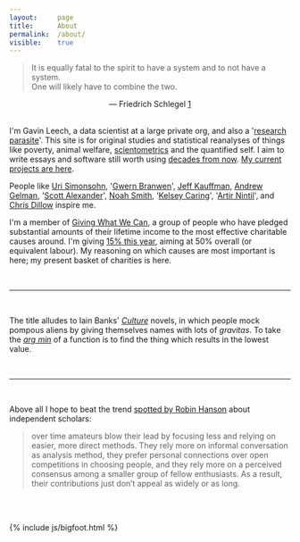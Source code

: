 ```yaml
---
layout: 	page
title: 		About
permalink:	/about/
visible:	true
---
```



> It is equally fatal to the spirit to have a system and to not have a system. <br>One will likely have to combine the two.

<div align="center">— Friedrich Schlegel <a href="fn:1" id="fnref:1">1</a></div><br />


I'm Gavin Leech, a data scientist at a large private org, and also a '[research parasite][Parasite]'. This site is for original studies and statistical reanalyses of things like poverty, animal welfare, [scientometrics][Sciento] and the quantified self. I aim to write essays and software still worth using [decades from now][LongContentIsLong]. [My current projects are here][Proj].

People like [Uri Simonsohn][Colada], '[Gwern Branwen](https://gwern.net)', [Jeff Kauffman](https://www.jefftk.com/index), [Andrew Gelman](http://andrewgelman.com/), '[Scott Alexander](http://slatestarcodex.com/)', [Noah Smith](noahpinionblog.blogspot.co.uk/), '[Kelsey Caring](http://theunitofcaring.tumblr.com/)', '[Artir Nintil](https://nintil.com/)', and [Chris Dillow](http://stumblingandmumbling.typepad.com/) inspire me.


<a name="giving"></a>

I'm a member of [Giving What We Can][GWWC], a group of people who have pledged substantial amounts of their lifetime income to the most effective charitable causes around. I'm giving [15% this year][MyGiving], aiming at 50% overall (or equivalent labour). My reasoning on which causes are most important is <span data-toggle="tooltip" title="Forthcoming">here</span>; my present basket of charities is <span data-toggle="tooltip" title="Forthcoming">here</span>. 

<br>

---

<br>

The title alludes to Iain Banks' _[Culture][Cult]_ novels, in which people mock pompous aliens by giving themselves names with lots of _gravitas_. To take the <i>[arg min][Arg]</i> of a function is to find the thing which results in the lowest value. 

<br>

---

<br>

Above all I hope to beat the trend [spotted by Robin Hanson][Doom] about independent scholars:

> over time amateurs blow their lead by focusing less and relying on easier, more direct methods. They rely more on informal conversation as analysis method, they prefer personal connections over open competitions in choosing people, and they rely more on a perceived consensus among a smaller group of fellow enthusiasts. As a result, their contributions just don’t appeal as widely or as long.

<br><br>


[Schlegel]:				http://www.zeno.org/Literatur/M/Schlegel,+Friedrich/Fragmentensammlungen/Fragmente
[Proj]:					/projects/
[Cult]:					http://bryanschuetz.github.io/culture-namer/ships/experiencing-significant-gravitas-shortfall/
[Arg]:					http://math.stackexchange.com/questions/227626/explanation-on-arg-min
[Parasite]:				http://blogs.sciencemag.org/pipeline/archives/2016/01/22/attack-of-the-research-parasites
[Sciento]:				https://en.wikipedia.org/wiki/Scientometrics
[LongContentIsLong]:	http://www.gwern.net/About#long-content
[Colada]:				http://datacolada.org/
[GWWC]:					https://www.givingwhatwecan.org/
[MyGiving]:				https://www.givingwhatwecan.org/igivedisplay?publicid=7778&publicauth=747719919
[Doom]:					http://www.overcomingbias.com/2016/12/chip-away-at-hard-problems.html
[PridePrescience]:		https://docs.google.com/spreadsheets/d/1c2NrUwnWR-emBf6QGwVeTjkma67Ibeb9eGp4eYvnWmE/edit?usp=sharing
[Contro]:				/controversy-technical
[Anthro]:				/anthropology
[Rot]:					https://github.com/gavin-leech/rotgone


<script src="/js/jquery.min.js" ></script>
{%    include js/bigfoot.html       %}
